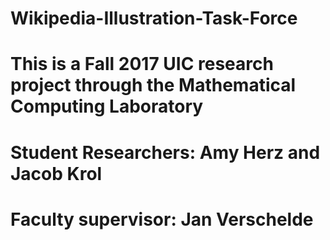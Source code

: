 # Wikipedia-Illustration-Task-Force

# This is a Fall 2017 UIC research project through the Mathematical Computing Laboratory
# Student Researchers: Amy Herz and Jacob Krol
# Faculty supervisor: Jan Verschelde
